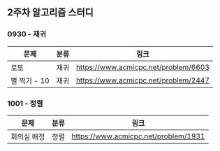 ## 2주차 알고리즘 스터디  


### 0930 - 재귀

|문제|분류|링크|
|---|---|---|
|로또|재귀|https://www.acmicpc.net/problem/6603|
|별 찍기 - 10|재귀|https://www.acmicpc.net/problem/2447|

### 1001 - 정렬

|문제|분류|링크|
|---|---|---|
|회의실 배정|정렬|https://www.acmicpc.net/problem/1931|